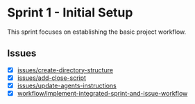 # Sprint 1 - Initial Setup

This sprint focuses on establishing the basic project workflow.

## Issues
- [x] [issues/create-directory-structure](../issues/closed/issues/create-directory-structure.md)
- [x] [issues/add-close-script](../issues/closed/issues/add-close-script.md)
- [x] [issues/update-agents-instructions](../issues/closed/issues/update-agents-instructions.md)
- [x] [workflow/implement-integrated-sprint-and-issue-workflow](../issues/closed/workflow/implement-integrated-sprint-and-issue-workflow.md)
